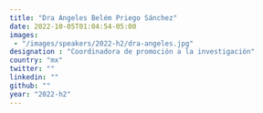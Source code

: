 ```yaml
---
title: "Dra Angeles Belém Priego Sánchez"
date: 2022-10-05T01:04:54-05:00
images: 
 - "/images/speakers/2022-h2/dra-angeles.jpg"
designation : "Coordinadora de promoción a la investigación"
country: "mx"
twitter: ""
linkedin: ""
github: ""
year: "2022-h2"
---
```



